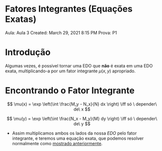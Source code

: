 # Fatores Integrantes (Equações Exatas)

Aula: Aula 3
Created: March 29, 2021 8:15 PM
Prova: P1

# Introdução

Algumas vezes, é possível tornar uma EDO que **não** é exata em uma EDO exata, multiplicando-a por um fator integrante $\mu(x, y)$ apropriado.

# Encontrando o Fator Integrante

$$
\mu(x) = \exp \left(\int \frac{M_y - N_x}{N} dx \right) \iff  só \ depender\ de\ x
$$

$$
\mu(y) = \exp \left(\int \frac{N_x - M_y}{M} dy \right) \iff  só \ depender\ de\ y
$$

- Assim multiplicamos ambos os lados da nossa $EDO$ pelo fator integrante, e teremos uma equação exata, que podemos resolver normalmente como [mostrado anteriormente](Equac%CC%A7o%CC%83es%20Exatas%200f143b276ede4b70b428de610b67dbc1.md).